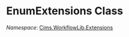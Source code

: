 # EnumExtensions Class 

*Namespace*: [Cims.WorkflowLib.Extensions](Cims.WorkflowLib.Extensions.md)
